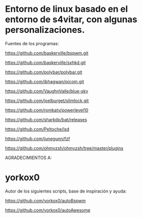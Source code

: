 # Entorno de linux basado en el entorno de s4vitar, con algunas personalizaciones.

Fuentes de los programas:

https://github.com/baskerville/bspwm.git

https://github.com/baskerville/sxhkd.git

https://github.com/polybar/polybar.git

https://github.com/ibhagwan/picom.git

https://github.com/VaughnValle/blue-sky

https://github.com/joelburget/slimlock.git

https://github.com/romkatv/powerlevel10

https://github.com/sharkdp/bat/releases

https://github.com/Peltoche/lsd

https://github.com/junegunn/fzf

https://github.com/ohmyzsh/ohmyzsh/tree/master/plugins

AGRADECIMIENTOS A:

# yorkox0

Autor de los siguientes scripts, base de inspiración y ayuda:

https://github.com/yorkox0/autoBspwm

https://github.com/yorkox0/autoAwesome
